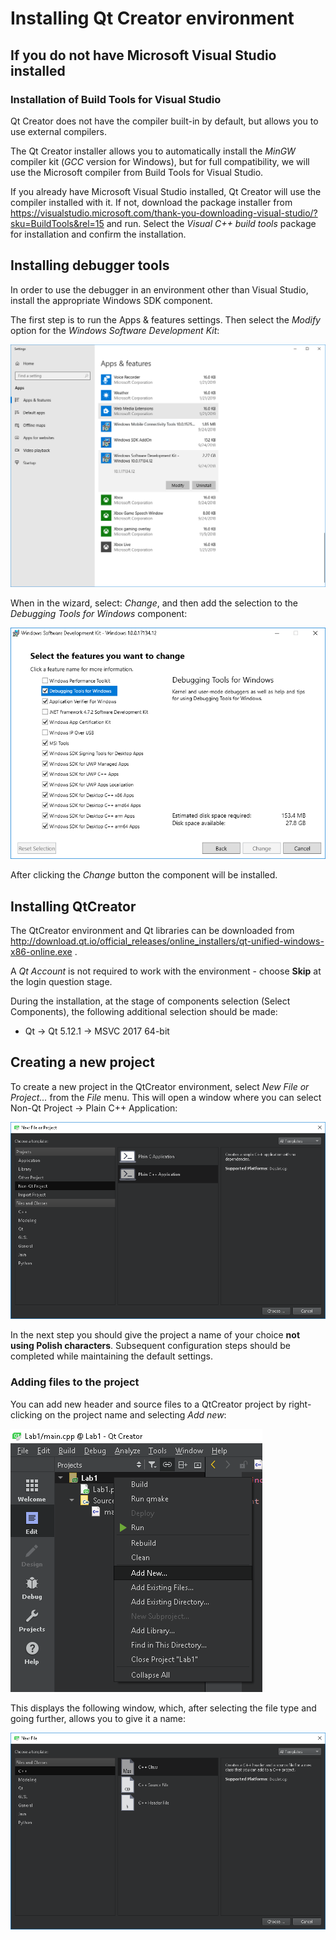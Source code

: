# Installing Qt Creator environment

## If you do not have Microsoft Visual Studio installed

### Installation of Build Tools for Visual Studio

Qt Creator does not have the compiler built-in by default, but allows you to use external compilers.

The Qt Creator installer allows you to automatically install the *MinGW* compiler kit (*GCC* version for Windows), but for full compatibility, we will use the Microsoft compiler from Build Tools for Visual Studio.

If you already have Microsoft Visual Studio installed, Qt Creator will use the compiler installed with it. If not, download the package installer from https://visualstudio.microsoft.com/thank-you-downloading-visual-studio/?sku=BuildTools&rel=15 and run. Select the *Visual C++ build tools* package for installation and confirm the installation.

## Installing debugger tools

In order to use the debugger in an environment other than Visual Studio, install the appropriate Windows SDK component.

The first step is to run the Apps & features settings. Then select the *Modify* option for the *Windows Software Development Kit*:

![](../images/modify_sdk.png)

When in the wizard, select: *Change*, and then add the selection to the *Debugging Tools for Windows* component:

![](../images/debugging_tools.png)

After clicking the *Change* button the component will be installed.

## Installing QtCreator

The QtCreator environment and Qt libraries can be downloaded from http://download.qt.io/official_releases/online_installers/qt-unified-windows-x86-online.exe .

A *Qt Account* is not required to work with the environment - choose **Skip** at the login question stage.

During the installation, at the stage of components selection (Select Components), the following additional selection should be made:
* Qt &rarr; Qt 5.12.1 &rarr; MSVC 2017 64-bit

## Creating a new project

To create a new project in the QtCreator environment, select *New File or Project...* from the *File* menu. This will open a window where you can select Non-Qt Project &rarr; Plain C++ Application:

![](../images/new_project.png)

In the next step you should give the project a name of your choice **not using Polish characters**. Subsequent configuration steps should be completed while maintaining the default settings.

### Adding files to the project

You can add new header and source files to a QtCreator project by right-clicking on the project name and selecting *Add new*:

![](../images/add_new.png)

This displays the following window, which, after selecting the file type and going further, allows you to give it a name:

![](../images/new_file.png)
